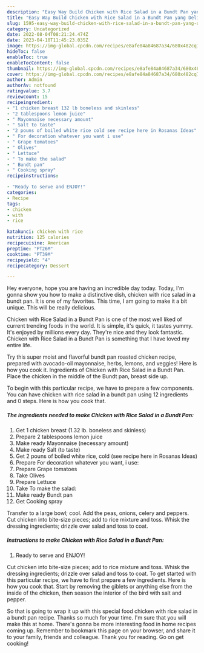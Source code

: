 ```yaml
---
description: "Easy Way Build Chicken with Rice Salad in a Bundt Pan yang Delicious"
title: "Easy Way Build Chicken with Rice Salad in a Bundt Pan yang Delicious"
slug: 1595-easy-way-build-chicken-with-rice-salad-in-a-bundt-pan-yang-delicious
category: Uncategorized
date: 2022-08-04T08:21:24.474Z
date: 2023-04-10T11:45:23.035Z
image: https://img-global.cpcdn.com/recipes/e8afe84a84687a34/680x482cq70/chicken-with-rice-salad-in-a-bundt-pan-recipe-main-photo.jpg
hideToc: false
enableToc: true
enableTocContent: false
thumbnail: https://img-global.cpcdn.com/recipes/e8afe84a84687a34/680x482cq70/chicken-with-rice-salad-in-a-bundt-pan-recipe-main-photo.jpg
cover: https://img-global.cpcdn.com/recipes/e8afe84a84687a34/680x482cq70/chicken-with-rice-salad-in-a-bundt-pan-recipe-main-photo.jpg
author: Admin
authorAv: notfound
ratingvalue: 3.7
reviewcount: 15
recipeingredient:
- "1 chicken breast 132 lb boneless and skinless"
- "2 tablespoons lemon juice"
- " Mayonnaise necessary amount"
- " Salt to taste"
- "2 pouns of boiled white rice cold see recipe here in Rosanas Ideas"
- " For decoration whatever you want i use"
- " Grape tomatoes"
- " Olives"
- " Lettuce"
- " To make the salad"
- " Bundt pan"
- " Cooking spray"
recipeinstructions:

- "Ready to serve and ENJOY!"
categories:
- Recipe
tags:
- chicken
- with
- rice

katakunci: chicken with rice 
nutrition: 125 calories
recipecuisine: American
preptime: "PT26M"
cooktime: "PT39M"
recipeyield: "4"
recipecategory: Dessert

---
```



Hey everyone, hope you are having an incredible day today. Today, I'm gonna show you how to make a distinctive dish, chicken with rice salad in a bundt pan. It is one of my favorites. This time, I am going to make it a bit unique. This will be really delicious.

Chicken with Rice Salad in a Bundt Pan is one of the most well liked of current trending foods in the world. It is simple, it's quick, it tastes yummy. It's enjoyed by millions every day. They're nice and they look fantastic. Chicken with Rice Salad in a Bundt Pan is something that I have loved my entire life.

Try this super moist and flavorful bundt pan roasted chicken recipe, prepared with avocado-oil mayonnaise, herbs, lemons, and veggies! Here is how you cook it. Ingredients of Chicken with Rice Salad in a Bundt Pan. Place the chicken in the middle of the Bundt pan, breast side up.


To begin with this particular recipe, we have to prepare a few components. You can have chicken with rice salad in a bundt pan using 12 ingredients and 0 steps. Here is how you cook that.

<!--inarticleads1-->

##### The ingredients needed to make Chicken with Rice Salad in a Bundt Pan:

1. Get 1 chicken breast (1.32 lb. boneless and skinless)
1. Prepare 2 tablespoons lemon juice
1. Make ready  Mayonnaise (necessary amount)
1. Make ready  Salt (to taste)
1. Get 2 pouns of boiled white rice, cold (see recipe here in Rosanas Ideas)
1. Prepare  For decoration whatever you want, i use:
1. Prepare  Grape tomatoes
1. Take  Olives
1. Prepare  Lettuce
1. Take  To make the salad:
1. Make ready  Bundt pan
1. Get  Cooking spray


Transfer to a large bowl; cool. Add the peas, onions, celery and peppers. Cut chicken into bite-size pieces; add to rice mixture and toss. Whisk the dressing ingredients; drizzle over salad and toss to coat. 

<!--inarticleads2-->

##### Instructions to make Chicken with Rice Salad in a Bundt Pan:


1. Ready to serve and ENJOY!

Cut chicken into bite-size pieces; add to rice mixture and toss. Whisk the dressing ingredients; drizzle over salad and toss to coat. To get started with this particular recipe, we have to first prepare a few ingredients. Here is how you cook that. Start by removing the giblets or anything else from the inside of the chicken, then season the interior of the bird with salt and pepper. 

So that is going to wrap it up with this special food chicken with rice salad in a bundt pan recipe. Thanks so much for your time. I'm sure that you will make this at home. There's gonna be more interesting food in home recipes coming up. Remember to bookmark this page on your browser, and share it to your family, friends and colleague. Thank you for reading. Go on get cooking!
